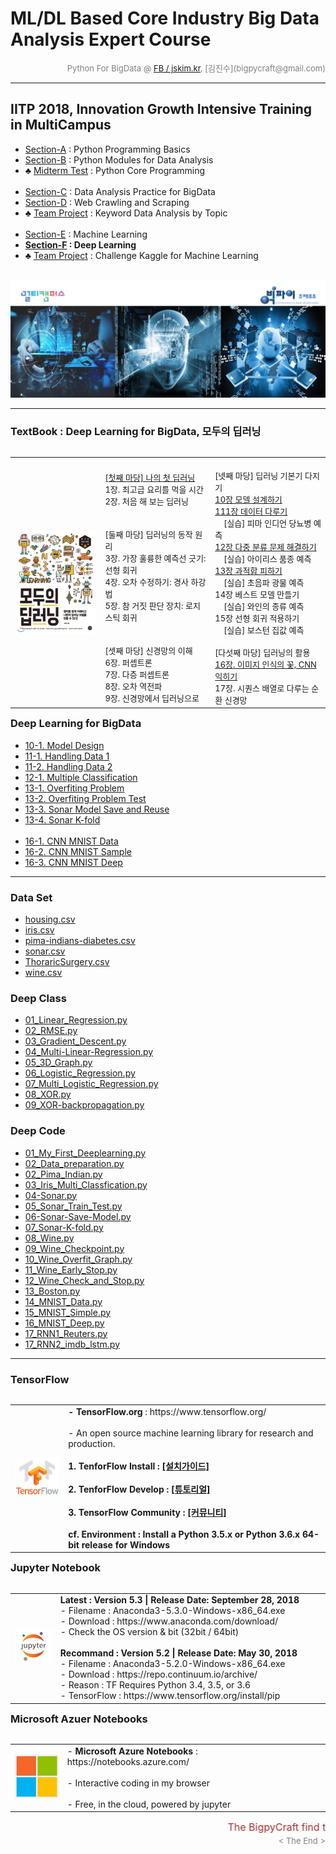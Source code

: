 
# ML/DL Based Core Industry Big Data Analysis Expert Course

<div align='right'><font size=2 color='gray'>Python For BigData @ <font color='blue'><a href='https://www.facebook.com/jskim.kr'>FB / jskim.kr</a></font>, [김진수](bigpycraft@gmail.com)</font></div>
<hr>

## IITP 2018, Innovation Growth Intensive Training in MultiCampus
>  
- [Section-A][link-A] : Python Programming Basics 
- [Section-B][link-B] : Python Modules for Data Analysis
- ♣ [Midterm Test][test10] : Python Core Programming <br/><br/>
- [Section-C][link-C] : Data Analysis Practice for BigData
- [Section-D][link-D] : Web Crawling and Scraping
- ♣ [Team Project][test11] : Keyword Data Analysis by Topic <br/><br/>
- [Section-E][link-E] : Machine Learning
- <b>[Section-F][link-F] : Deep Learning</b>
- ♣ [Team Project][test12] : Challenge Kaggle for Machine Learning <br/><br/>

[link-A]: https://github.com/lukejskim/iitp18-multicampus/tree/master/E01_Sect-A "Go Section-A"
[link-B]: https://github.com/lukejskim/iitp18-multicampus/tree/master/E02_Sect-B "Go Section-B"
[link-C]: https://github.com/lukejskim/iitp18-multicampus/tree/master/E03_Sect-C "Go Section-C"
[link-D]: https://github.com/lukejskim/iitp18-multicampus/tree/master/E04_Sect-D "Go Section-D"
[link-E]: https://github.com/lukejskim/iitp18-multicampus/tree/master/E05_Sect-E "Go Section-E"
[link-F]: https://github.com/lukejskim/iitp18-multicampus/tree/master/E06_Sect-F "Go Section-F"
[test10]: https://github.com/lukejskim/iitp18-multicampus/tree/master/E10_Exam "Go Test-10"
[test11]: https://github.com/lukejskim/iitp18-multicampus/tree/master/E11_Exam "Go Test-11"
[test12]: https://github.com/lukejskim/iitp18-multicampus/tree/master/E12_Exam "Go Test-12"


<img src="../images/img_front_readme_iitp.png">

<hr>

### TextBook : Deep Learning for BigData, 모두의 딥러닝

<table align="left">
    <tr align="left">
        <td width="300">
            <a href="#">
            <img src="../images/reference-02.png" width="250" />
            </a>
        </td>
        <td width="350">
<div align="left">
<font size="2">
<br/><a href="https://htmlpreview.github.io/?https://github.com/bigpycraft/iitp18-multicampus/blob/master/section-F/html/BDA-DL110_First_DeepLearning.html">[첫째 마당] 나의 첫 딥러닝</a>
<br/>1장. 최고급 요리를 먹을 시간 
<br/>2장. 처음 해 보는 딥러닝 
<br/><br/>
<br/>[둘째 마당] 딥러닝의 동작 원리
<br/>3장. 가장 훌륭한 예측선 긋기: 선형 회귀 
<br/>4장. 오차 수정하기: 경사 하강법
<br/>5장. 참 거짓 판단 장치: 로지스틱 회귀 
<br/><br/>
<br/>[셋째 마당] 신경망의 이해
<br/>6장. 퍼셉트론 
<br/>7장. 다층 퍼셉트론 
<br/>8장. 오차 역전파 
<br/>9장. 신경망에서 딥러닝으로
</font>
</div>
        </td>
        <td width="350">
<div align="left">
<font size="2">
<br/>[넷째 마당] 딥러닝 기본기 다지기
<br/><a href="https://htmlpreview.github.io/?https://github.com/bigpycraft/iitp18-multicampus/blob/master/section-F/html/BDA-DL2101_Model_Design.html">10장 모델 설계하기 </a>
<br/><a href="https://htmlpreview.github.io/?https://github.com/bigpycraft/iitp18-multicampus/blob/master/section-F/html/BDA-DL2111_Handling_Data_1.html">111장 데이터 다루기 </a>
<br/>&nbsp;&nbsp;&nbsp;&nbsp;[실습] 피마 인디언 당뇨병 예측
<br/><a href="https://htmlpreview.github.io/?https://github.com/bigpycraft/iitp18-multicampus/blob/master/section-F/html/BDA-DL2121_Multiple_Classification.html">12장 다중 분류 문제 해결하기 </a>
<br/>&nbsp;&nbsp;&nbsp;&nbsp;[실습] 아이리스 품종 예측
<br/><a href="https://htmlpreview.github.io/?https://github.com/bigpycraft/iitp18-multicampus/blob/master/section-F/html/BDA-DL2131_Overfiting_Problem.html">13장 과적합 피하기 </a>
<br/>&nbsp;&nbsp;&nbsp;&nbsp;[실습] 초음파 광물 예측
<br/>14장 베스트 모델 만들기 
<br/>&nbsp;&nbsp;&nbsp;&nbsp;[실습] 와인의 종류 예측
<br/>15장 선형 회귀 적용하기 
<br/>&nbsp;&nbsp;&nbsp;&nbsp;[실습] 보스턴 집값 예측
<br/>
<br/>[다섯째 마당] 딥러닝의 활용
<br/><a href="https://htmlpreview.github.io/?https://github.com/bigpycraft/iitp18-multicampus/blob/master/section-F/html/BDA-DL2163_CNN_MNIST_Deep.html">16장. 이미지 인식의 꽃, CNN 익히기 </a>
<br/>17장. 시퀀스 배열로 다루는 순환 신경망
</font>
</div></td>
    </tr>
</table>
<br/>

<hr>

### Deep Learning for BigData
- [10-1. Model Design                  ][bda-dl-10-1]
- [11-1. Handling Data 1               ][bda-dl-11-1]
- [11-2. Handling Data 2               ][bda-dl-11-2]
- [12-1. Multiple Classification       ][bda-dl-12-1]
- [13-1. Overfiting Problem            ][bda-dl-13-1]
- [13-2. Overfiting Problem Test       ][bda-dl-13-2]
- [13-3. Sonar Model Save and Reuse    ][bda-dl-13-3]
- [13-4. Sonar K-fold                  ][bda-dl-13-4]
<br/><br/>
- [16-1. CNN MNIST Data                ][bda-dl-16-1]
- [16-2. CNN MNIST Sample              ][bda-dl-16-2]
- [16-3. CNN MNIST Deep                ][bda-dl-16-3]


[bda-dl-10-1]: https://htmlpreview.github.io/?https://github.com/lukejskim/iitp18-multicampus/blob/master/E06_Sect-F/html/BDA-DL2101_Model_Design.html                   "Go DL10-1"
[bda-dl-11-1]: https://htmlpreview.github.io/?https://github.com/lukejskim/iitp18-multicampus/blob/master/E06_Sect-F/html/BDA-DL2111_Handling_Data_1.html                "Go DL11-1"
[bda-dl-11-2]: https://htmlpreview.github.io/?https://github.com/lukejskim/iitp18-multicampus/blob/master/E06_Sect-F/html/BDA-DL2112_Handling_Data_2.html                "Go DL11-2"
[bda-dl-12-1]: https://htmlpreview.github.io/?https://github.com/lukejskim/iitp18-multicampus/blob/master/E06_Sect-F/html/BDA-DL2121_Multiple_Classification.html        "Go DL12-1"
[bda-dl-13-1]: https://htmlpreview.github.io/?https://github.com/lukejskim/iitp18-multicampus/blob/master/E06_Sect-F/html/BDA-DL2131_Overfiting_Problem.html             "Go DL13-1"
[bda-dl-13-2]: https://htmlpreview.github.io/?https://github.com/lukejskim/iitp18-multicampus/blob/master/E06_Sect-F/html/BDA-DL2132_Overfiting_Problem_Test.html        "Go DL13-2"
[bda-dl-13-3]: https://htmlpreview.github.io/?https://github.com/lukejskim/iitp18-multicampus/blob/master/E06_Sect-F/html/BDA-DL2133_Sonar_Model_Save_and_Reuse.html     "Go DL13-3"
[bda-dl-13-4]: https://htmlpreview.github.io/?https://github.com/lukejskim/iitp18-multicampus/blob/master/E06_Sect-F/html/BDA-DL2134_Sonar_K-fold.html                   "Go DL13-4"
[bda-dl-16-1]: https://htmlpreview.github.io/?https://github.com/lukejskim/iitp18-multicampus/blob/master/E06_Sect-F/html/BDA-DL2161_CNN_MNIST_Data.html                 "Go DL16-1"
[bda-dl-16-2]: https://htmlpreview.github.io/?https://github.com/lukejskim/iitp18-multicampus/blob/master/E06_Sect-F/html/BDA-DL2162_CNN_MNIST_Simple.html               "Go DL16-2"
[bda-dl-16-3]: https://htmlpreview.github.io/?https://github.com/lukejskim/iitp18-multicampus/blob/master/E06_Sect-F/html/BDA-DL2163_CNN_MNIST_Deep.html                 "Go DL16-3"


<hr>

### Data Set
- [housing.csv                       ][data-set-01]
- [iris.csv                          ][data-set-02]
- [pima-indians-diabetes.csv         ][data-set-03]
- [sonar.csv                         ][data-set-04]
- [ThoraricSurgery.csv               ][data-set-05]
- [wine.csv                          ][data-set-06]

### Deep Class
- [01_Linear_Regression.py           ][deep-class-01]
- [02_RMSE.py                        ][deep-class-02]
- [03_Gradient_Descent.py            ][deep-class-03]
- [04_Multi-Linear-Regression.py     ][deep-class-04]
- [05_3D_Graph.py                    ][deep-class-05]
- [06_Logistic_Regression.py         ][deep-class-06]
- [07_Multi_Logistic_Regression.py   ][deep-class-07]
- [08_XOR.py                         ][deep-class-08]
- [09_XOR-backpropagation.py         ][deep-class-09]

### Deep Code
- [01_My_First_Deeplearning.py       ][deep-code-01]
- [02_Data_preparation.py            ][deep-code-021]
- [02_Pima_Indian.py                 ][deep-code-022]
- [03_Iris_Multi_Classfication.py    ][deep-code-03]
- [04-Sonar.py                       ][deep-code-04]
- [05_Sonar_Train_Test.py            ][deep-code-05]
- [06-Sonar-Save-Model.py            ][deep-code-06]
- [07_Sonar-K-fold.py                ][deep-code-07]
- [08_Wine.py                        ][deep-code-08]
- [09_Wine_Checkpoint.py             ][deep-code-09]
- [10_Wine_Overfit_Graph.py          ][deep-code-10]
- [11_Wine_Early_Stop.py             ][deep-code-11]
- [12_Wine_Check_and_Stop.py         ][deep-code-12]
- [13_Boston.py                      ][deep-code-13]
- [14_MNIST_Data.py                  ][deep-code-14]
- [15_MNIST_Simple.py                ][deep-code-15]
- [16_MNIST_Deep.py                  ][deep-code-16]
- [17_RNN1_Reuters.py                ][deep-code-171]
- [17_RNN2_imdb_lstm.py              ][deep-code-172]


[data-set-01]: https://github.com/lukejskim/iitp18-multicampus/blob/master/textbook-deeplearning/dataset/housing.csv                           "Go Data-01"
[data-set-02]: https://github.com/lukejskim/iitp18-multicampus/blob/master/textbook-deeplearning/dataset/iris.csv                              "Go Data-02"
[data-set-03]: https://github.com/lukejskim/iitp18-multicampus/blob/master/textbook-deeplearning/dataset/pima-indians-diabetes.csv             "Go Data-03"
[data-set-04]: https://github.com/lukejskim/iitp18-multicampus/blob/master/textbook-deeplearning/dataset/sonar.csv                             "Go Data-04"
[data-set-05]: https://github.com/lukejskim/iitp18-multicampus/blob/master/textbook-deeplearning/dataset/ThoraricSurgery.csv                   "Go Data-05"
[data-set-06]: https://github.com/lukejskim/iitp18-multicampus/blob/master/textbook-deeplearning/dataset/wine.csv                              "Go Data-06"

[deep-class-01]: https://github.com/lukejskim/iitp18-multicampus/blob/master/textbook-deeplearning/deep_class/01_Linear_Regression.py          "Go Class-01"
[deep-class-02]: https://github.com/lukejskim/iitp18-multicampus/blob/master/textbook-deeplearning/deep_class/02_RMSE.py                       "Go Class-02"
[deep-class-03]: https://github.com/lukejskim/iitp18-multicampus/blob/master/textbook-deeplearning/deep_class/03_Gradient_Descent.py           "Go Class-03"
[deep-class-04]: https://github.com/lukejskim/iitp18-multicampus/blob/master/textbook-deeplearning/deep_class/04_Multi-Linear-Regression.py    "Go Class-04"
[deep-class-05]: https://github.com/lukejskim/iitp18-multicampus/blob/master/textbook-deeplearning/deep_class/05_3D_Graph.py                   "Go Class-05"
[deep-class-06]: https://github.com/lukejskim/iitp18-multicampus/blob/master/textbook-deeplearning/deep_class/06_Logistic_Regression.py        "Go Class-06"
[deep-class-07]: https://github.com/lukejskim/iitp18-multicampus/blob/master/textbook-deeplearning/deep_class/07_Multi_Logistic_Regression.py  "Go Class-07"
[deep-class-08]: https://github.com/lukejskim/iitp18-multicampus/blob/master/textbook-deeplearning/deep_class/08_XOR.py                        "Go Class-08"
[deep-class-09]: https://github.com/lukejskim/iitp18-multicampus/blob/master/textbook-deeplearning/deep_class/09_XOR-backpropagation.py        "Go Class-09"


[deep-code-01]:  https://github.com/lukejskim/iitp18-multicampus/blob/master/textbook-deeplearning/deep_code/01_My_First_Deeplearning.py       "Go Code-01"
[deep-code-021]: https://github.com/lukejskim/iitp18-multicampus/blob/master/textbook-deeplearning/deep_code/02_Data_preparation.py            "Go Code-021"
[deep-code-022]: https://github.com/lukejskim/iitp18-multicampus/blob/master/textbook-deeplearning/deep_code/02_Pima_Indian.py                 "Go Code-022"
[deep-code-03]:  https://github.com/lukejskim/iitp18-multicampus/blob/master/textbook-deeplearning/deep_code/03_Iris_Multi_Classfication.py    "Go Code-03"
[deep-code-04]:  https://github.com/lukejskim/iitp18-multicampus/blob/master/textbook-deeplearning/deep_code/04-Sonar.py                       "Go Code-04"
[deep-code-05]:  https://github.com/lukejskim/iitp18-multicampus/blob/master/textbook-deeplearning/deep_code/05_Sonar_Train_Test.py            "Go Code-05"
[deep-code-06]:  https://github.com/lukejskim/iitp18-multicampus/blob/master/textbook-deeplearning/deep_code/06-Sonar-Save-Model.py            "Go Code-06"
[deep-code-07]:  https://github.com/lukejskim/iitp18-multicampus/blob/master/textbook-deeplearning/deep_code/07_Sonar-K-fold.py                "Go Code-07"
[deep-code-08]:  https://github.com/lukejskim/iitp18-multicampus/blob/master/textbook-deeplearning/deep_code/08_Wine.py                        "Go Code-08"
[deep-code-09]:  https://github.com/lukejskim/iitp18-multicampus/blob/master/textbook-deeplearning/deep_code/09_Wine_Checkpoint.py             "Go Code-09"
[deep-code-10]:  https://github.com/lukejskim/iitp18-multicampus/blob/master/textbook-deeplearning/deep_code/10_Wine_Overfit_Graph.py          "Go Code-10"
[deep-code-11]:  https://github.com/lukejskim/iitp18-multicampus/blob/master/textbook-deeplearning/deep_code/11_Wine_Early_Stop.py             "Go Code-11"
[deep-code-12]:  https://github.com/lukejskim/iitp18-multicampus/blob/master/textbook-deeplearning/deep_code/12_Wine_Check_and_Stop.py         "Go Code-12"
[deep-code-13]:  https://github.com/lukejskim/iitp18-multicampus/blob/master/textbook-deeplearning/deep_code/13_Boston.py                      "Go Code-13"
[deep-code-14]:  https://github.com/lukejskim/iitp18-multicampus/blob/master/textbook-deeplearning/deep_code/14_MNIST_Data.py                  "Go Code-14"
[deep-code-15]:  https://github.com/lukejskim/iitp18-multicampus/blob/master/textbook-deeplearning/deep_code/15_MNIST_Simple.py                "Go Code-15"
[deep-code-16]:  https://github.com/lukejskim/iitp18-multicampus/blob/master/textbook-deeplearning/deep_code/16_MNIST_Deep.py                  "Go Code-16"
[deep-code-171]: https://github.com/lukejskim/iitp18-multicampus/blob/master/textbook-deeplearning/deep_code/17_RNN1_Reuters.py                "Go Code-171"
[deep-code-172]: https://github.com/lukejskim/iitp18-multicampus/blob/master/textbook-deeplearning/deep_code/17_RNN2_imdb_lstm.py              "Go Code-172"



<hr>

### TensorFlow

<table align="left">
    <tr align="left">
        <td width="200">
            <a href="https://www.tensorflow.org/">
            <img src="../images/TensorFlow_logo2.png" width="150" />
            </a>
        </td>
        <td width="800">
<div align="left">
    <b> - TensorFlow.org </b> : https://www.tensorflow.org/
    <br/><br/> - An open source machine learning library for research and production.
    <br/><br/>
    <b> 1. TenforFlow Install  : <a href='https://www.tensorflow.org/install/'>[설치가이드]</a>
    <br/><br/>
    <b> 2. TenforFlow Develop : <a href='https://www.tensorflow.org/tutorials/'>[튜토리얼]</a>
    <br/><br/>
    <b> 3. TensorFlow Community </b> : <a href='https://www.tensorflow.org/community/'>[커뮤니티]</a>
    <br/><br/>
    <b> cf. Environment : Install a Python 3.5.x or Python 3.6.x 64-bit release for Windows </b>
</div>
        </td>
    </tr>
</table>
<br/>


<hr>

<h3> Jupyter Notebook </h3>

<table align="left">
    <tr align="left">
        <td width="200">
            <a href="https://www.seleniumhq.org/projects/webdriver/">
            <img src="../images/jupyter.jpg" width="150" />
            </a>
        </td>
        <td width="800">
<div align="left">
<b> Latest : Version 5.3 | Release Date: September 28, 2018 </b>
<br/>
- Filename : Anaconda3-5.3.0-Windows-x86_64.exe 
<br/>
- Download : https://www.anaconda.com/download/
<br/>
- Check the OS version & bit (32bit / 64bit)
</div>
<br/>
<div align="left">
<b> Recommand : Version 5.2 | Release Date: May 30, 2018 </b>
<br/>
- Filename : Anaconda3-5.2.0-Windows-x86_64.exe
<br/>
- Download : https://repo.continuum.io/archive/ 
<br/>
- Reason : TF Requires Python 3.4, 3.5, or 3.6 
<br/>
- TensorFlow : https://www.tensorflow.org/install/pip
</div></td>
    </tr>
</table>
<br/>


<hr>

### Microsoft Azuer Notebooks

<table align="left">
    <tr align="left">
        <td width="200">
            <a href="https://notebooks.azure.com/">
            <img src="../images/microsoft.jpg" width="100" />
            </a>
        </td>
        <td width="800">
<div align="left">
- <b> Microsoft Azure Notebooks </b> : https://notebooks.azure.com/
<br/><br/>
- Interactive coding in my browser
<br/><br/>
- Free, in the cloud, powered by jupyter
</div></td>
    </tr>
</table>
<br/>


<hr>
<marquee><font size=3 color='brown'>The BigpyCraft find the information to design valuable society with Technology & Craft.</font></marquee>
<div align='right'><font size=2 color='gray'> &lt; The End &gt; </font></div>
